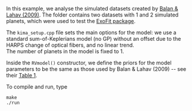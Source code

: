 In this example, we analyse the simulated datasets created by 
[Balan & Lahav (2009)](https://academic.oup.com/mnras/article/394/4/1936/1202223).
The folder contains two datasets with 1 and 2 simulated planets, 
which were used to test the [ExoFit package](http://zuserver2.star.ucl.ac.uk/~lahav/exofit.html).

The `kima_setup.cpp` file sets the main options for the model: 
we use a standard sum-of-Keplerians model (no GP) 
without an offset due to the HARPS change of optical fibers, and no linear trend.  
The number of planets in the model is fixed to 1. 

Inside the `RVmodel()` constructor, we define the priors for the model parameters
to be the same as those used by Balan & Lahav (2009) -- see their [Table 1](https://academic.oup.com/view-large/20641662).

To compile and run, type

```
make
./run 
```
